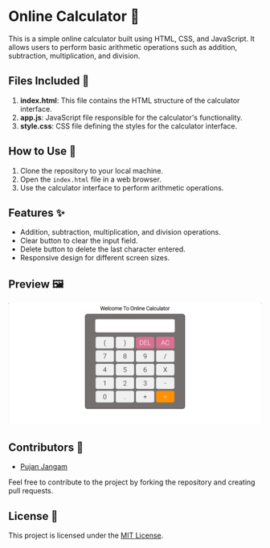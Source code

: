 # Online Calculator 🧮

This is a simple online calculator built using HTML, CSS, and JavaScript. It allows users to perform basic arithmetic operations such as addition, subtraction, multiplication, and division.

## Files Included 📁

1. **index.html**: This file contains the HTML structure of the calculator interface.
2. **app.js**: JavaScript file responsible for the calculator's functionality.
3. **style.css**: CSS file defining the styles for the calculator interface.

## How to Use 🚀

1. Clone the repository to your local machine.
2. Open the `index.html` file in a web browser.
3. Use the calculator interface to perform arithmetic operations.

## Features ✨

- Addition, subtraction, multiplication, and division operations.
- Clear button to clear the input field.
- Delete button to delete the last character entered.
- Responsive design for different screen sizes.

## Preview 🖼️

![Calculator Preview](https://github.com/Jangam10/OnlineCalculator-Js/blob/main/Online%20Calculator.png)

## Contributors 🤝

- [Pujan Jangam](https://github.com/Jangam10)

Feel free to contribute to the project by forking the repository and creating pull requests.

## License 📝

This project is licensed under the [MIT License](LICENSE).
